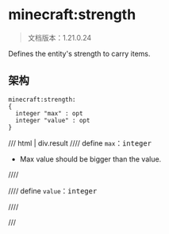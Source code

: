 # minecraft:strength

> 文档版本：1.21.0.24

Defines the entity's strength to carry items.

## 架构

```mcschema
minecraft:strength:
{
  integer "max" : opt
  integer "value" : opt
}

```

/// html | div.result
//// define
`max`：<samp>integer</samp>

- Max value should be bigger than the value.


////


//// define
`value`：<samp>integer</samp>


////


///

